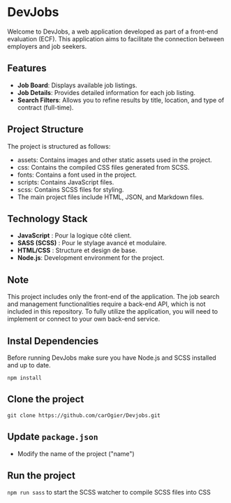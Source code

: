 # DevJobs

Welcome to DevJobs, a web application developed as part of a front-end evaluation (ECF). This application aims to facilitate the connection between employers and job seekers.

## Features

- **Job Board**: Displays available job listings.
- **Job Details**: Provides detailed information for each job listing.
- **Search Filters**: Allows you to refine results by title, location, and type of contract (full-time).


## Project Structure

The project is structured as follows:

- assets: Contains images and other static assets used in the project.
- css: Contains the compiled CSS files generated from SCSS.
- fonts: Contains a font used in the project.
- scripts: Contains JavaScript files.
- scss: Contains SCSS files for styling.
- The main project files include HTML, JSON, and Markdown files.


## Technology Stack

- **JavaScript** : Pour la logique côté client.
- **SASS (SCSS)** : Pour le stylage avancé et modulaire.
- **HTML/CSS** : Structure et design de base.
- **Node.js**: Development environment for the project.

## Note

This project includes only the front-end of the application. The job search and management functionalities require a back-end API, which is not included in this repository. To fully utilize the application, you will need to implement or connect to your own back-end service.

## Instal Dependencies

Before running DevJobs make sure you have Node.js and SCSS installed and up to date.

`npm install`

## Clone the project 

`git clone https://github.com/carOgier/Devjobs.git`

## Update `package.json`

- Modify the name of the project ("name")

## Run the project 

`npm run sass` to start the SCSS watcher to compile SCSS files into CSS

